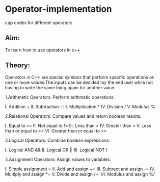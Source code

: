 # Operator-implementation
cpp codes for different operators

## Aim:
To learn how to use operators in c++

## Theory:

Operators in C++ are special symbols that perform specific operations on one or more values.The inputs can be decided my the end user while not having to write the same thing again for another value.


1.Arithmetic Operators: Perform arithmetic operations.

I. Addition +
II. Subtraction -
III. Multiplication *
IV. Division /
V. Modulus %


2.Relational Operators: Compare values and return boolean results. 

I. Equal to ==
II. Not equal to != 
III. Less than <
IV. Greater than >
V. Less than or equal to <=
VI. Greater than or equal to >=


3.Logical Operators: Combine boolean expressions.   

I. Logical AND &&
II. Logical OR ||
III. Logical NOT !


4.Assignment Operators: Assign values to variables.

I. Simple assignment =
II. Add and assign +=
III. Subtract and assign -=
IV. Multiply and assign *=
V. Divide and assign /=  
VI. Modulus and assign %/
